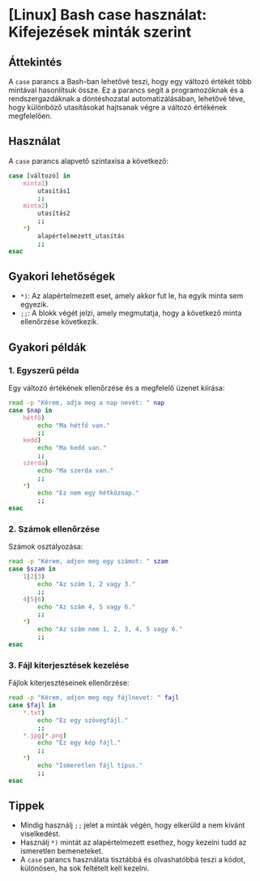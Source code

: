 # [Linux] Bash case használat: Kifejezések minták szerint

## Áttekintés
A `case` parancs a Bash-ban lehetővé teszi, hogy egy változó értékét több mintával hasonlítsuk össze. Ez a parancs segít a programozóknak és a rendszergazdáknak a döntéshozatal automatizálásában, lehetővé téve, hogy különböző utasításokat hajtsanak végre a változó értékének megfelelően.

## Használat
A `case` parancs alapvető szintaxisa a következő:

```bash
case [változó] in
    minta1)
        utasítás1
        ;;
    minta2)
        utasítás2
        ;;
    *)
        alapértelmezett_utasítás
        ;;
esac
```

## Gyakori lehetőségek
- `*)`: Az alapértelmezett eset, amely akkor fut le, ha egyik minta sem egyezik.
- `;;`: A blokk végét jelzi, amely megmutatja, hogy a következő minta ellenőrzése következik.

## Gyakori példák

### 1. Egyszerű példa
Egy változó értékének ellenőrzése és a megfelelő üzenet kiírása:

```bash
read -p "Kérem, adja meg a nap nevét: " nap
case $nap in
    hétfő)
        echo "Ma hétfő van."
        ;;
    kedd)
        echo "Ma kedd van."
        ;;
    szerda)
        echo "Ma szerda van."
        ;;
    *)
        echo "Ez nem egy hétköznap."
        ;;
esac
```

### 2. Számok ellenőrzése
Számok osztályozása:

```bash
read -p "Kérem, adjon meg egy számot: " szam
case $szam in
    1|2|3)
        echo "Az szám 1, 2 vagy 3."
        ;;
    4|5|6)
        echo "Az szám 4, 5 vagy 6."
        ;;
    *)
        echo "Az szám nem 1, 2, 3, 4, 5 vagy 6."
        ;;
esac
```

### 3. Fájl kiterjesztések kezelése
Fájlok kiterjesztéseinek ellenőrzése:

```bash
read -p "Kérem, adjon meg egy fájlnevet: " fajl
case $fajl in
    *.txt)
        echo "Ez egy szövegfájl."
        ;;
    *.jpg|*.png)
        echo "Ez egy kép fájl."
        ;;
    *)
        echo "Ismeretlen fájl típus."
        ;;
esac
```

## Tippek
- Mindig használj `;;` jelet a minták végén, hogy elkerüld a nem kívánt viselkedést.
- Használj `*)` mintát az alapértelmezett esethez, hogy kezelni tudd az ismeretlen bemeneteket.
- A `case` parancs használata tisztábbá és olvashatóbbá teszi a kódot, különösen, ha sok feltételt kell kezelni.